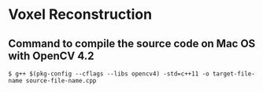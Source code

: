 # Voxel Reconstruction

## Command to compile the source code on Mac OS with OpenCV 4.2
```
$ g++ $(pkg-config --cflags --libs opencv4) -std=c++11 -o target-file-name source-file-name.cpp
```